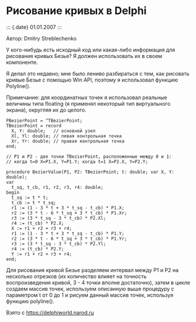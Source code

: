 Рисование кривых в Delphi
=========================

::: {.date}
01.01.2007
:::

Автор: Dmitry Streblechenko

У кого-нибудь есть исходный код или какая-либо информация для рисования
кривых Безье? Я должен использовать их в своем компоненте.

Я делал это недавно; мне было лениво разбираться с тем, как рисовать
кривые Безье с помощью Win API, поэтому я использовал функцию
Polyline().

Примечание: для координатных точек я использовал реальные величины типа
floating (я применял некоторый тип виртуального экрана), округляя их до
целого.

    PBezierPoint = ^TBezierPoint;
    TBezierPoint = record
      X, Y: double;   // основной узел
      Xl, Yl: double; // левая контрольная точка
      Xr, Yr: double; // правая контрольная точка
    end;
     
    // P1 и P2 - две точки TBezierPoint, расположенные между 0 и 1:
    // когда t=0 X=P1.X, Y=P1.Y; когда t=1 X=P2.X, Y=P2.Y;
     
    procedure BezierValue(P1, P2: TBezierPoint; t: double; var X, Y: double);
    var
      t_sq, t_cb, r1, r2, r3, r4: double;
    begin
      t_sq := t * t;
      t_cb := t * t_sq;
      r1 := (1 - 3 * t + 3 * t_sq - t_cb) * P1.X;
      r2 := (3 * t - 6 * t_sq + 3 * t_cb) * P1.Xr;
      r3 := (3 * t_sq - 3 * t_cb) * P2.Xl;
      r4 := (t_cb) * P2.X;
      X := r1 + r2 + r3 + r4;
      r1 := (1 - 3 * t + 3 * t_sq - t_cb) * P1.Y;
      r2 := (3 * t - 6 * t_sq + 3 * t_cb) * P1.Yr;
      r3 := (3 * t_sq - 3 * t_cb) * P2.Yl;
      r4 := (t_cb) * P2.Y;
      Y := r1 + r2 + r3 + r4;
    end;

Для рисования кривой Безье разделяем интервал между P1 и P2 на несколько
отрезков (их количество влияет на точность воспроизведения кривой, 3 - 4
точки вполне достаточно), затем в цикле создаем массив точек, используем
описанную выше процедуру с параметром t от 0 до 1 и рисуем данный массив
точек, используя функцию polyline().

Взято с <https://delphiworld.narod.ru>
